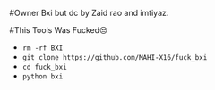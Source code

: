 #Owner Bxi but dc by Zaid rao and imtiyaz.

#This Tools Was Fucked😒

- `rm -rf BXI`
- `git clone https://github.com/MAHI-X16/fuck_bxi `
- `cd fuck_bxi`
- `python bxi`
